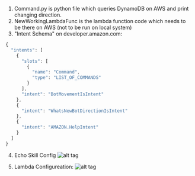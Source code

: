 1) Command.py is python file which queries DynamoDB on AWS and print changing direction.
2) NewWorkingLambdaFunc is the lambda function code which needs to be there on AWS (not to be run on local system)
3) "Intent Schema" on developer.amazon.com:
```javascript
{
  "intents": [
    {
      "slots": [
        {
          "name": "Command",
          "type": "LIST_OF_COMMANDS"
        }
      ],
      "intent": "BotMovementIsIntent"
    },
    {
      "intent": "WhatsNewBotDirectionIsIntent"
    },
    {
      "intent": "AMAZON.HelpIntent"
    }
  ]
}
```
4) Echo Skill Config
![alt tag](https://github.com/vibhormishra/HackCU-2017/blob/master/Echo_Skill_Config.png)

5) Lambda Configureation:
![alt tag](https://github.com/vibhormishra/HackCU-2017/blob/master/Lambda_Config.png)